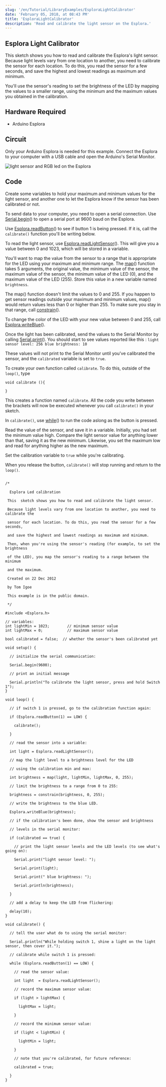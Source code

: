 ```yaml
---
slug: '/en/Tutorial/LibraryExamples/EsploraLightCalibrator'
date: 'February 05, 2018, at 08:43 PM'
title: 'EsploraLightCalibrator'
description: 'Read and calibrate the light sensor on the Esplora.'
---
```




## Esplora Light Calibrator

This sketch shows you how to read and calibrate the Esplora's light sensor. Because light levels vary from one location to another, you need to calibrate the  sensor for each location. To do this, you read the sensor for a few seconds, and save the highest and lowest readings as maximum and minimum.

You'll use the sensor's reading to set the brightness of the LED by mapping the values to a smaller range, using the minimum and the maximum values you obtained in the calibration.

## Hardware Required

- Arduino Esplora

## Circuit

Only your Arduino Esplora is needed for this example. Connect the Esplora to your computer with a USB cable and open the Arduino's Serial Monitor.

![light sensor and RGB led on the Esplora](./assets/Esplora_LightCalibrator.png)

 

## Code

Create some variables to hold your maximum and minimum values for the light sensor, and another one to let the Esplora know if the sensor has been calibrated or not.

To send data to your computer, you need to open a serial connection. Use [Serial.begin](/en/Serial/Begin)() to open a serial port at 9600 baud on the Esplora.

Use [Esplora.readButton](https://www.arduino.cc/en/Reference/EsploraReadButton)() to see if button 1 is being pressed. If it is, call the `calibrate()` function you'll be writing below.

To read the light sensor, use [Esplora.readLightSensor](https://www.arduino.cc/en/Reference/EsploraReadLightSensor)(). This will give you a value between 0 and 1023, which will be stored in a variable.

You'll want to map the value from the sensor to a range that is appropriate for the LED using your maximum and minimum range. The [map](https://www.arduino.cc/en/Reference/Map)() function takes 5 arguments, the original value, the minimum value of the sensor, the maximum value of the sensor, the minimum value of the LED (0), and the maximum value of the LED (255). Store this value in a new variable named `brightness`.

The map() function doesn't limit the values to 0 and 255. If you happen to get sensor readings outside your maximum and minimum values, map() would return values less than 0  or higher than 255. To make sure you stay in that range, call [constrain](https://www.arduino.cc/en/Reference/Constrain)().

To change the color of the LED with your new value between 0 and 255, call [Esplora.writeBlue](https://www.arduino.cc/en/Reference/EsploraWriteBlue)().

Once the light has been calibrated, send the values to the Serial Monitor by calling [Serial.print](/en/Serial/Print)(). You should start to see values reported like this :
`light sensor level: 256 blue brightness: 10`

These values will not print to the Serial Monitor until you've calibrated the sensor, and the `calibrated` variable is set to `true`.

To create your own function called `calibrate`. To do this, outside of the `loop()`, type

```arduino
void calibrate (){

}
```

This creates a function named `calibrate`. All the code you write between the brackets will now be executed whenever you call `calibrate()` in your sketch.

In `calibrate()`, use [while](https://www.arduino.cc/en/Reference/While)() to run the code aslong as the button is pressed.

Read the value of the sensor, and save it in a variable. Initially, you had set the minimum value high. Compare the light sensor value for anything lower than that, saving it as the new minimum. Likewise, you set the maximum low and read for anything higher as the new maximum.

Set the calibration variable to `true` while you're calibrating.

When you release the button, `calibrate()` will stop running and return to the `loop()`.

```arduino

/*

  Esplora Led calibration

 This  sketch shows you how to read and calibrate the light sensor.

 Because light levels vary from one location to another, you need to calibrate the

 sensor for each location. To do this, you read the sensor for a few seconds,

 and save the highest and lowest readings as maximum and minimum.

 Then, when you're using the sensor's reading (for example, to set the brightness

 of the LED), you map the sensor's reading to a range between the minimum

 and the maximum.

 Created on 22 Dec 2012

 by Tom Igoe

 This example is in the public domain.

 */

#include <Esplora.h>

// variables:
int lightMin = 1023;        // minimum sensor value
int lightMax = 0;           // maximum sensor value

bool calibrated = false;  // whether the sensor's been calibrated yet

void setup() {

  // initialize the serial communication:

  Serial.begin(9600);

  // print an initial message

  Serial.println("To calibrate the light sensor, press and hold Switch 1");
}

void loop() {

  // if switch 1 is pressed, go to the calibration function again:

  if (Esplora.readButton(1) == LOW) {

    calibrate();

  }

  // read the sensor into a variable:

  int light = Esplora.readLightSensor();

  // map the light level to a brightness level for the LED

  // using the calibration min and max:

  int brightness = map(light, lightMin, lightMax, 0, 255);

  // limit the brightness to a range from 0 to 255:

  brightness = constrain(brightness, 0, 255);

  // write the brightness to the blue LED.

  Esplora.writeBlue(brightness);

  // if the calibration's been done, show the sensor and brightness

  // levels in the serial monitor:

  if (calibrated == true) {

    // print the light sensor levels and the LED levels (to see what's going on):

    Serial.print("light sensor level: ");

    Serial.print(light);

    Serial.print(" blue brightness: ");

    Serial.println(brightness);

  }

  // add a delay to keep the LED from flickering:

  delay(10);
}

void calibrate() {

  // tell the user what do to using the serial monitor:

  Serial.println("While holding switch 1, shine a light on the light sensor, then cover it.");

  // calibrate while switch 1 is pressed:

  while (Esplora.readButton(1) == LOW) {

    // read the sensor value:

    int light  = Esplora.readLightSensor();

    // record the maximum sensor value:

    if (light > lightMax) {

      lightMax = light;

    }

    // record the minimum sensor value:

    if (light < lightMin) {

      lightMin = light;

    }

    // note that you're calibrated, for future reference:

    calibrated = true;

  }
}
```
